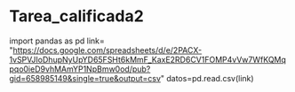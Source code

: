 # Tarea_calificada2
import pandas as pd
link= "https://docs.google.com/spreadsheets/d/e/2PACX-1vSPVJIoDhupNyUpYD65FSHt6kMmF_KaxE2RD6CV1FOMP4vVw7WfKQMqpqo0ieD9vhMAmYP1NpBmw0od/pub?gid=658985149&single=true&output=csv"
datos=pd.read.csv(link)
